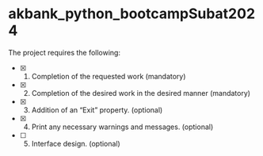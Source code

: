 # akbank_python_bootcampSubat2024
The project requires the following:
- [x] 1.	Completion of the requested work (mandatory)
- [x] 2.	Completion of the desired work in the desired manner (mandatory)
- [x] 3.	Addition of an “Exit” property. (optional)
- [x] 4.	Print any necessary warnings and messages. (optional)
- [ ] 5.	Interface design. (optional)